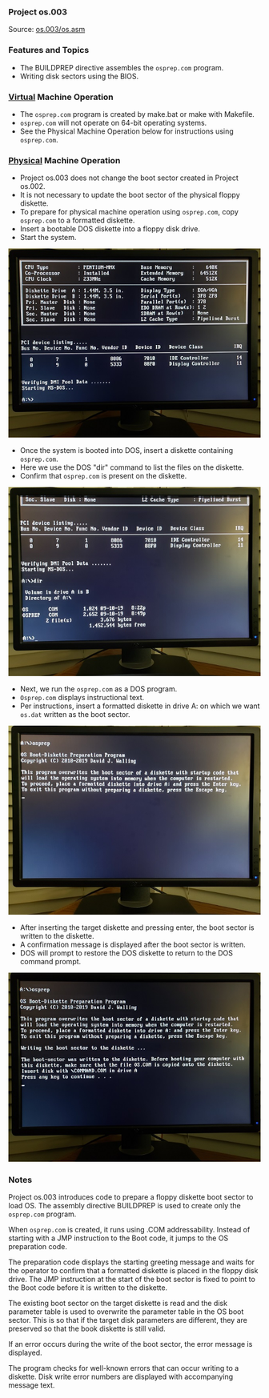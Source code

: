 ### Project os.003
Source: [os.003/os.asm](os.asm)

### Features and Topics
- The BUILDPREP directive assembles the ```osprep.com``` program.
- Writing disk sectors using the BIOS.

### [Virtual](/docs/VIRTUAL.md) Machine Operation
- The ```osprep.com``` program is created by make.bat or make with Makefile.
- ```osprep.com``` will not operate on 64-bit operating systems.
- See the Physical Machine Operation below for instructions using ```osprep.com```.

### [Physical](/docs/PHYSICAL.md) Machine Operation
- Project os.003 does not change the boot sector created in Project os.002.
- It is not necessary to update the boot sector of the physical floppy diskette.
- To prepare for physical machine operation using ```osprep.com```, copy ```osprep.com``` to a formatted diskette.
- Insert a bootable DOS diskette into a floppy disk drive.
- Start the system.

<img src="/images/os003_osprep_001.jpg"/>

- Once the system is booted into DOS, insert a diskette containing ```osprep.com```.
- Here we use the DOS "dir" command to list the files on the diskette.
- Confirm that ```osprep.com``` is present on the diskette.

<img src="/images/os003_osprep_002.jpg"/>

- Next, we run the ```osprep.com``` as a DOS program.
- ```Osprep.com``` displays instructional text.
- Per instructions, insert a formatted diskette in drive A: on which we want ```os.dat``` written as the boot sector.

<img src="/images/os003_osprep_003.jpg"/>

- After inserting the target diskette and pressing enter, the boot sector is written to the diskette.
- A confirmation message is displayed after the boot sector is written.
- DOS will prompt to restore the DOS diskette to return to the DOS command prompt.

<img src="/images/os003_osprep_004.jpg"/>

### Notes

Project os.003 introduces code to prepare a floppy diskette boot sector to load OS. The assembly directive BUILDPREP is used to create only the ```osprep.com``` program.

When ```osprep.com``` is created, it runs using .COM addressability. Instead of starting with a JMP instruction to the Boot code, it jumps to the OS preparation code.

The preparation code displays the starting greeting message and waits for the operator to confirm that a formatted diskette is placed in the floppy disk drive. The JMP instruction at the start of the boot sector is fixed to point to the Boot code before it is written to the diskette.

The existing boot sector on the target diskette is read and the disk parameter table is used to overwrite the parameter table in the OS boot sector. This is so that if the target disk parameters are different, they are preserved so that the book diskette is still valid.

If an error occurs during the write of the boot sector, the error message is displayed.

The program checks for well-known errors that can occur writing to a diskette. Disk write error numbers are displayed with accompanying message text.
